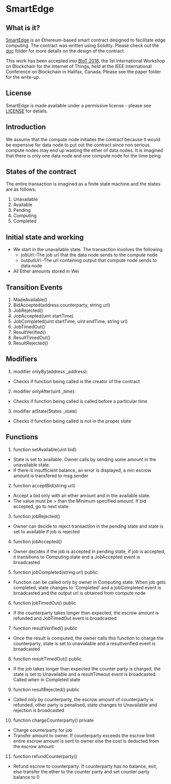 # SmartEdge

## What is it?

[SmartEdge](contracts/SmartEdge.sol) is an Ethereum-based smart contract designed to facilitate edge computing. The contract was written using Solidity. Please check out the [doc](doc) folder for more details on the design of the contract.

This work has been accepted into [BIoT 2018](http://cse.stfx.ca/~blockchain2018/BIoT.php), the 1​st​ International Workshop on Blockchain for the Internet of Things, held at the IEEE International Conference on Blockchain in Halifax, Canada. Please see the paper folder for the write-up.

## License

SmartEdge is made available under a permissive license - please see [LICENSE](LICENSE) for details.

## Introduction

We assume that the compute node initiates the contract because it would be expensive for data node to put out the contract since non serious compute nodes may end up wasting the ether of data nodes. It is imagined that there is only one data node and one compute node for the time being

## States of the contract
The entire transaction is imagined as a finite state machine and the states are as follows:
1. Unavailable
2. Available
3. Pending
4. Computing
5. Completed

## Initial state and working
- We start in the unavailable state. The transaction involves the following 
  - jobUrl:-The job url that the data node sends to the compute node 
  - outputUrl:-The url containing output that compute node sends to data node
- All Ether amounts stored in Wei

## Transition Events
1. MadeAvailable() 
2. BidAccepted(address counterparty, string url)
3. JobRejected()
4. JobAccepted(uint startTime) 
5. JobCompleted(uint startTime, uint endTime, string url) 
6. JobTimedOut() 
7. ResultVerified() 
8. ResultTimedOut() 
9. ResultRejected()

## Modifiers
1. modifier onlyBy(address _address): 
 - Checks if function being called is the creator of the contract 
2.  modifier onlyAfter(uint _time): 
 - Checks if function being called is called before a particular time
3.  modifier atState(States _state)
 - Checks if function being called is not in the proper state

## Functions
1. function setAvailable(uint bid):
 - State is set to available. Owner calls by sending some amount in the unavailable state. 
 - If there is insufficient balance, an error is displayed, a min escrow amount is transfered to msg.sender

2. function acceptBid(string url) 
 - Accept a bid only with an ether amount and in the available state. 
 - The value must be > than the Minimum specified amount. If bid accepted, go to next state

3. function jobRejected() 
 - Owner can decide to reject transaction in the pending state and state is set to available if job is rejected

4. function jobAccepted() 
 - Owner decides if the job is accepted in pending state, if job is accepted, it transitions to Computing state and a JobAccepted event is broadcasted

5. function jobCompleted(string url) public:
 - Function can be called only by owner in Computing state. When job gets completed, state changes to 'Completed' and a jobCompleted event is broadcasted and the output url is obtained from compute node

6. function jobTimedOut() public
 - If the counterparty takes longer than expected, the escrow amount is refunded and JobTimedOut event is broadcasted

7. function resultVerified() public
 - Once the result is computed, the owner calls this function to charge the counterparty, state is set to unavialable and a resultverified event is broadcasted

8. function resultTimedOut() public
 - If the job takes longer than expected the counter party is charged, the state is set to Unavailable and a resultTimeout event is broadcasted. Called when in Completed state

9. function resultRejected() public 
 - Called only by counterparty, the escrow amount of counterparty is refunded, other party is penalised, state changes to Unavailable and rejection is broadcasted

10. function chargeCounterparty() private 
 - Charge counterparty for job 
 - Transfer amount to owner. If counterparty exceeds the escrow limit entire escrow amount is sent to owner else the cost is deducted from the escrow amount

11. function refundCounterparty() 
 - Refund escrow to counterparty. If counterparty has no balance, exit, else transfer the ether to the counter party and set counter party balance to 0
